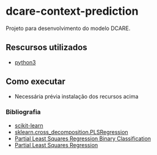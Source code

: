 # dcare-context-prediction
Projeto para desenvolvimento do modelo DCARE.

## Rescursos utilizados
- [python3](https://www.python.org/downloads/)

## Como executar
- Necessária prévia instalação dos recursos acima

### Bibliografia
- [scikit-learn](https://scikit-learn.org/stable/)
- [sklearn.cross_decomposition.PLSRegression](https://scikit-learn.org/stable/modules/generated/sklearn.cross_decomposition.PLSRegression.html)
- [Partial Least Squares Regression Binary Classification](https://nirpyresearch.com/pls-discriminant-analysis-binary-classification-python/)
- [Partial Least Squares Regression](https://nirpyresearch.com/partial-least-squares-regression-python/)

